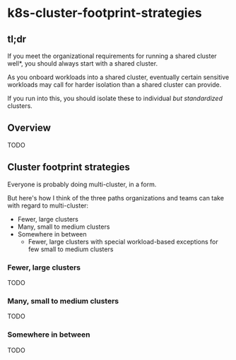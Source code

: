 # k8s-cluster-footprint-strategies

## tl;dr

If you meet the organizational requirements for running a shared cluster well*, you should always start with a shared cluster.

As you onboard workloads into a shared cluster, eventually certain sensitive workloads may call for harder isolation than a shared cluster can provide. 

If you run into this, you should isolate these to individual _but standardized_ clusters. 

## Overview

TODO

## Cluster footprint strategies

Everyone is probably doing multi-cluster, in a form. 

But here's how I think of the three paths organizations and teams can take with regard to multi-cluster:

* Fewer, large clusters
* Many, small to medium clusters
* Somewhere in between
    * Fewer, large clusters with special workload-based exceptions for few small to medium clusters

### Fewer, large clusters

TODO

### Many, small to medium clusters

TODO

### Somewhere in between

TODO
